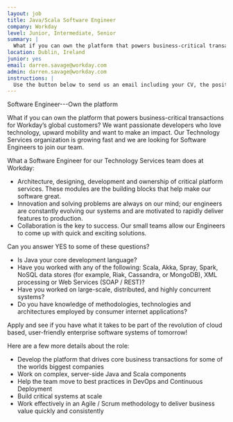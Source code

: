 ```yaml
---
layout: job
title: Java/Scala Software Engineer
company: Workday
level: Junior, Intermediate, Senior
summary: |
  What if you can own the platform that powers business-critical transactions for Workday’s global customers? We want passionate developers who love technology, upward mobility and want to make an impact.
location: Dublin, Ireland
junior: yes
email: darren.savage@workday.com  
admin: darren.savage@workday.com  
instructions: |
  Use the button below to send us an email including your CV, the position you're applying for, and anything else you might want to say.
---
```


<!-- break -->

Software Engineer---Own the platform

What if you can own the platform that powers business-critical transactions for Workday’s global customers? We want passionate developers who love technology, upward mobility and want to make an impact. Our Technology Services organization is growing fast and we are looking for Software Engineers to join our team.

What a Software Engineer for our Technology Services team does at Workday:

- Architecture, designing, development and ownership of critical platform services. These modules are the building blocks that help make our software great.
- Innovation and solving problems are always on our mind; our engineers are constantly evolving our systems and are motivated to rapidly deliver features to production.
- Collaboration is the key to success. Our small teams allow our Engineers to come up with quick and exciting solutions.

Can you answer YES to some of these questions?

- Is Java your core development language? 
- Have you worked with any of the following: Scala, Akka, Spray, Spark, NoSQL data stores (for example, Riak, Cassandra, or MongoDB), XML processing or Web Services (SOAP / REST)?
- Have you worked on large-scale, distributed, and highly concurrent systems?
- Do you have knowledge of methodologies, technologies and architectures employed by consumer internet applications?

Apply and see if you have what it takes to be part of the revolution of cloud based, user-friendly enterprise software systems of tomorrow!

Here are a few more details about the role:

- Develop the platform that drives core business transactions for some of the worlds biggest companies
- Work on complex, server-side Java and Scala components
- Help the team move to best practices in DevOps and Continuous Deployment
- Build critical systems at scale
- Work effectively in an Agile / Scrum methodology to deliver business value quickly and consistently 
